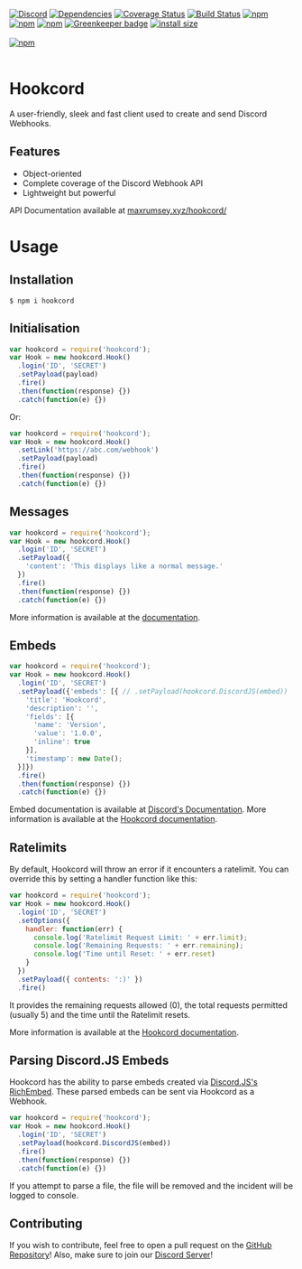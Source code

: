[![Discord](https://img.shields.io/discord/447417117403512843.svg)](https://discord.gg/PyEecVA)
[![Dependencies](https://img.shields.io/david/maxrumsey/hookcord.svg)](https://david-dm.org/maxrumsey/hookcord)
[![Coverage Status](https://coveralls.io/repos/github/maxrumsey/hookcord/badge.svg?branch=master)](https://coveralls.io/github/maxrumsey/hookcord?branch=master)
[![Build Status](https://travis-ci.org/maxrumsey/hookcord.svg?branch=master)](https://travis-ci.org/maxrumsey/hookcord)
[![npm](https://img.shields.io/npm/v/hookcord.svg)](https://npmjs.org/package/hookcord)
[![npm](https://img.shields.io/npm/l/hookcord.svg)](https://npmjs.org/package/hookcord)
[![npm](https://img.shields.io/github/issues/maxrumsey/hookcord.svg)](https://github.com/maxrumsey/hookcord)
[![Greenkeeper badge](https://badges.greenkeeper.io/maxrumsey/hookcord.svg)](https://greenkeeper.io/)
[![install size](https://packagephobia.now.sh/badge?p=hookcord@1.2.1)](https://packagephobia.now.sh/result?p=hookcord@1.2.1)
<br><br>
[![npm](https://nodei.co/npm/hookcord.png?downloads=true&downloadRank=true&stars=true)](https://nodei.co/npm/hookcord/)
<br><br>
# Hookcord
A user-friendly, sleek and fast client used to create and send Discord Webhooks.
## Features
* Object-oriented
* Complete coverage of the Discord Webhook API
* Lightweight but powerful

API Documentation available at [maxrumsey.xyz/hookcord/](https://maxrumsey.xyz/hookcord)
# Usage
## Installation
```
$ npm i hookcord
```
## Initialisation
```javascript
var hookcord = require('hookcord');
var Hook = new hookcord.Hook()
  .login('ID', 'SECRET')
  .setPayload(payload)
  .fire()
  .then(function(response) {})
  .catch(function(e) {})
```
Or:
```javascript
var hookcord = require('hookcord');
var Hook = new hookcord.Hook()
  .setLink('https://abc.com/webhook')
  .setPayload(payload)
  .fire()
  .then(function(response) {})
  .catch(function(e) {})
```
## Messages
```javascript
var hookcord = require('hookcord');
var Hook = new hookcord.Hook()
  .login('ID', 'SECRET')
  .setPayload({
    'content': 'This displays like a normal message.'
  })
  .fire()
  .then(function(response) {})
  .catch(function(e) {})
```
More information is available at the [documentation](https://maxrumsey.xyz/hookcord/?api).
## Embeds
```javascript
var hookcord = require('hookcord');
var Hook = new hookcord.Hook()
  .login('ID', 'SECRET')
  .setPayload({'embeds': [{ // .setPayload(hookcord.DiscordJS(embed))
    'title': 'Hookcord',
    'description': '',
    'fields': [{
      'name': 'Version',
      'value': '1.0.0',
      'inline': true
    }],
    'timestamp': new Date();
  }]})
  .fire()
  .then(function(response) {})
  .catch(function(e) {})
```
Embed documentation is available at [Discord's Documentation](https://discordapp.com/developers/docs/resources/channel#embed-object).
More information is available at the [Hookcord documentation](https://maxrumsey.xyz/hookcord/?api).

## Ratelimits
By default, Hookcord will throw an error if it encounters a ratelimit. You can override this by setting a handler function like this:
```javascript
var hookcord = require('hookcord');
var Hook = new hookcord.Hook()
  .login('ID', 'SECRET')
  .setOptions({
    handler: function(err) {
      console.log('Ratelimit Request Limit: ' + err.limit);
      console.log('Remaining Requests: ' + err.remaining);
      console.log('Time until Reset: ' + err.reset)
    }
  })
  .setPayload({ contents: ':)' })
  .fire()
```
It provides the remaining requests allowed (0), the total requests permitted (usually 5) and the time until the Ratelimit resets.

More information is available at the [Hookcord documentation](https://maxrumsey.xyz/hookcord/?api).

## Parsing Discord.JS Embeds
Hookcord has the ability to parse embeds created via [Discord.JS's RichEmbed](https://discord.js.org/#/docs/main/stable/class/RichEmbed). These parsed embeds can be sent via Hookcord as a Webhook.
```javascript
var hookcord = require('hookcord');
var Hook = new hookcord.Hook()
  .login('ID', 'SECRET')
  .setPayload(hookcord.DiscordJS(embed))
  .fire()
  .then(function(response) {})
  .catch(function(e) {})
```
If you attempt to parse a file, the file will be removed and the incident will be logged to console.

## Contributing
If you wish to contribute, feel free to open a pull request on the [GitHub Repository](https://github.com/maxrumsey/hookcord)! Also, make sure to join our [Discord Server](https://discord.gg/PyEecVA)!
